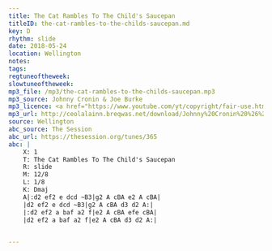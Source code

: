 ```yaml
---
title: The Cat Rambles To The Child's Saucepan
titleID: the-cat-rambles-to-the-childs-saucepan.md
key: D
rhythm: slide
date: 2018-05-24
location: Wellington 
notes:
tags: 
regtuneoftheweek:
slowtuneoftheweek:
mp3_file: /mp3/the-cat-rambles-to-the-childs-saucepan.mp3
mp3_source: Johnny Cronin & Joe Burke
mp3_licence: <a href="https://www.youtube.com/yt/copyright/fair-use.html">Fair Use</a>
mp3_url: http://ceolalainn.breqwas.net/download/Johnny%20Cronin%20%26%20Joe%20Burke/Cronin%20%26%20Burke/
source: Wellington
abc_source: The Session
abc_url: https://thesession.org/tunes/365
abc: |
    X: 1
    T: The Cat Rambles To The Child's Saucepan
    R: slide
    M: 12/8
    L: 1/8
    K: Dmaj
    A|:d2 ef2 e dcd ~B3|g2 A cBA e2 A cBA|
    |d2 ef2 e dcd ~B3|g2 A cBA d3 d2 A:|
    |:d2 ef2 a baf a2 f|e2 A cBA efe cBA|
    |d2 ef2 a baf a2 f|e2 A cBA d3 d2 A:|
    

---
```

